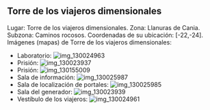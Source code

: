 ## Torre de los viajeros dimensionales
Lugar: Torre de los viajeros dimensionales.
Zona: Llanuras de Cania.
Subzona: Caminos rocosos.
Coordenadas de su ubicación: [-22,-24].
Imágenes (mapas) de Torre de los viajeros dimensionales:
- Laboratorio: ![img_130024963](https://media.discordapp.net/attachments/1115311447145193482/1115323594344505435/130024963.jpg)
- Prisión: ![img_130023937](https://media.discordapp.net/attachments/1115311447145193482/1115323590003400846/130023937.jpg)
- Prisión: ![img_130155009](https://media.discordapp.net/attachments/1115311447145193482/1115323620600860712/130155009.jpg)
- Sala de información: ![img_130025987](https://media.discordapp.net/attachments/1115311447145193482/1115323617715179630/130025987.jpg)
- Sala de localización de portales: ![img_130025985](https://media.discordapp.net/attachments/1115311447145193482/1115323595955109960/130025985.jpg)
- Sala del generador: ![img_130023939](https://media.discordapp.net/attachments/1115311447145193482/1115323591421087774/130023939.jpg)
- Vestíbulo de los viajeros: ![img_130024961](https://media.discordapp.net/attachments/1115311447145193482/1115323592733888643/130024961.jpg)